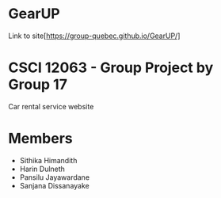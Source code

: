 # GearUP

Link to site[https://group-quebec.github.io/GearUP/]

# CSCI 12063 - Group Project by Group 17
Car rental service website

# Members
* Sithika Himandith
* Harin Dulneth
* Pansilu Jayawardane
* Sanjana Dissanayake
